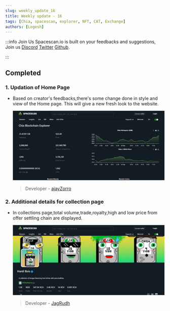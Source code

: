 ```yaml
---
slug: weekly_update_16
title: Weekly update - 16
tags: [Chia, spacescan, explorer, NFT, CAT, Exchange]
authors: [Logesh]
---
```

:::info Join Us
Spacescan.io is built on your feedbacks and suggestions, Join us [Discord](https://discord.gg/Bb4sj3Bg9P)  [Twitter](https://twitter.com/spacescan_io) [Github](https://github.com/spacescan-io).

:::
## Completed
### 1. Updation of Home Page
- Based on creator's feedbacks,there's some change done in style and view of the Home page.
  This will give a new fresh look to the website.
 
  ![Newhome](./homepage.jpg)

  > Developer - [ajayZorro](https://twitter.com/@AjayBenadict)

### 2. Additional details for collection page
- In collections page,total volume,trade,royalty,high and low price from offer settling chain are displayed.

  ![collections](./collections.jpg)

  > Developer - [JagRudh](https://twitter.com/JagRudhChia)
